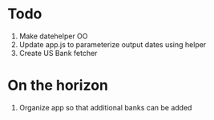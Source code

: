 # Todo #
1. Make datehelper OO
1. Update app.js to parameterize output dates using helper
1. Create US Bank fetcher

# On the horizon #
1. Organize app so that additional banks can be added